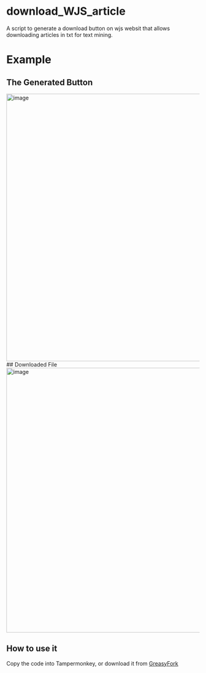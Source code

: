 # download_WJS_article
A script to generate a download button on wjs websit that allows downloading articles in txt for text mining.
# Example 
## The Generated Button
<img width="697" alt="image" src="https://user-images.githubusercontent.com/10794555/195245640-9d71e14a-930d-4b21-b91a-cfef3b90c03e.png">
## Downloaded File
<img width="690" alt="image" src="https://user-images.githubusercontent.com/10794555/195222248-19a4a3e2-ddbf-480d-8657-670c52ca8737.png">

## How to use it

Copy the code into Tampermonkey, or download it from [GreasyFork](https://greasyfork.org/en/scripts/448000-download-wall-street-jornal-article)
